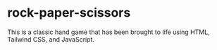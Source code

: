 # rock-paper-scissors
This is a classic hand game that has been brought to life using HTML, Tailwind CSS, and JavaScript. 
